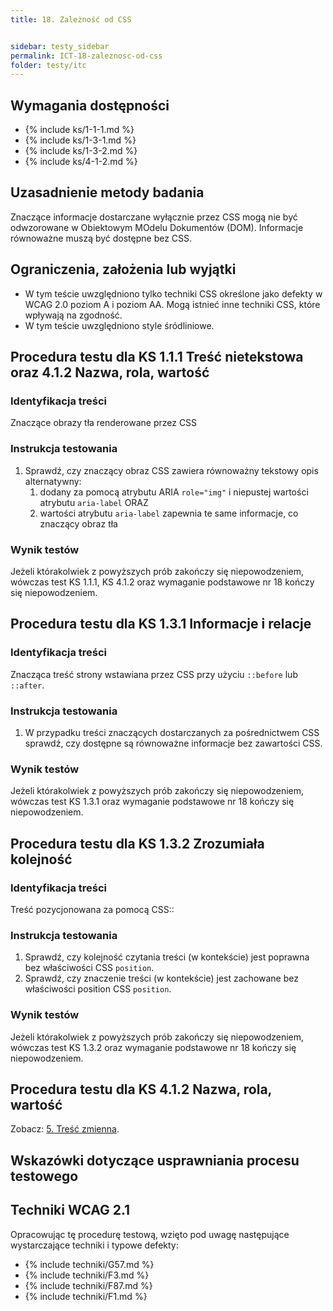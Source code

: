```yaml
---
title: 18. Zależność od CSS


sidebar: testy_sidebar
permalink: ICT-18-zaleznosc-od-css
folder: testy/itc
---
```


## Wymagania dostępności
- {% include ks/1-1-1.md %}
- {% include ks/1-3-1.md %}
- {% include ks/1-3-2.md %}
- {% include ks/4-1-2.md %}

## Uzasadnienie metody badania
Znaczące informacje dostarczane wyłącznie przez CSS mogą nie być odwzorowane w Obiektowym MOdelu Dokumentów (DOM). Informacje równoważne muszą być dostępne bez CSS.

## Ograniczenia, założenia lub wyjątki
-   W tym teście uwzględniono tylko techniki CSS określone jako defekty w WCAG 2.0 poziom A i poziom AA. Mogą istnieć inne techniki CSS, które wpływają na zgodność.
-   W tym teście uwzględniono style śródliniowe.

## Procedura testu dla KS 1.1.1 Treść nietekstowa oraz 4.1.2 Nazwa, rola, wartość

### Identyfikacja treści
Znaczące obrazy tła renderowane przez CSS

### Instrukcja testowania
1.  Sprawdź, czy znaczący obraz CSS zawiera równoważny tekstowy opis alternatywny:
    1.  dodany za pomocą atrybutu ARIA `role="img"` i niepustej wartości atrybutu `aria-label` ORAZ
    2.  wartości atrybutu `aria-label` zapewnia te same informacje, co znaczący obraz tła

### Wynik testów
Jeżeli którakolwiek z powyższych prób zakończy się niepowodzeniem, wówczas test KS 1.1.1, KS 4.1.2  oraz wymaganie podstawowe nr 18 kończy się niepowodzeniem.

## Procedura testu dla KS 1.3.1 Informacje i relacje

### Identyfikacja treści
Znacząca treść strony wstawiana przez CSS przy użyciu `::before` lub `::after`.

### Instrukcja testowania
1.  W przypadku treści znaczących dostarczanych za pośrednictwem CSS sprawdź, czy dostępne są równoważne informacje bez zawartości CSS.

### Wynik testów
Jeżeli którakolwiek z powyższych prób zakończy się niepowodzeniem, wówczas test KS 1.3.1  oraz wymaganie podstawowe nr 18 kończy się niepowodzeniem.

## Procedura testu dla KS 1.3.2 Zrozumiała kolejność

### Identyfikacja treści
Treść pozycjonowana za pomocą CSS::

### Instrukcja testowania
1.  Sprawdź, czy kolejność czytania treści (w kontekście) jest poprawna bez właściwości CSS `position`.
2.  Sprawdź, czy znaczenie treści (w kontekście) jest zachowane bez właściwości position CSS `position`.

### Wynik testów
Jeżeli którakolwiek z powyższych prób zakończy się niepowodzeniem, wówczas test KS 1.3.2 oraz wymaganie podstawowe nr 18 kończy się niepowodzeniem.

## Procedura testu dla KS 4.1.2 Nazwa, rola, wartość

Zobacz: [5. Treść zmienna](ICT_05_tresc-zmienna).

##  Wskazówki dotyczące usprawniania procesu testowego

## Techniki WCAG 2.1
Opracowując tę procedurę testową, wzięto pod uwagę następujące wystarczające techniki i typowe defekty:

- {% include techniki/G57.md %}
- {% include techniki/F3.md %}
- {% include techniki/F87.md %}
- {% include techniki/F1.md %}
